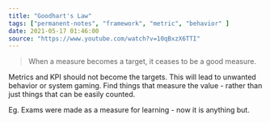 ```yaml
---
title: "Goodhart's Law"
tags: ["permanent-notes", "framework", "metric", "behavior" ]
date: 2021-05-17 01:46:00
source: "https://www.youtube.com/watch?v=10qBxzX6TTI"
---
```


> When a measure becomes a target, it ceases to be a good measure.

Metrics and KPI should not become the targets. This will lead to unwanted behavior or system gaming. Find things that measure the value - rather than just things that can be easily counted.

Eg. Exams were made as a measure for learning - now it is anything but.